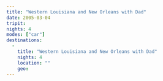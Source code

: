 ```yaml
---
title: "Western Louisiana and New Orleans with Dad"
date: 2005-03-04
tripit:
nights: 4
modes: ["car"]
destinations:
  -
    title: "Western Louisiana and New Orleans with Dad"
    nights: 4
    location: ""
    geo:
---
```



